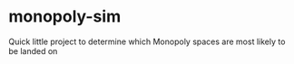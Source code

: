 monopoly-sim
============

Quick little project to determine which Monopoly spaces are most likely to be landed on
